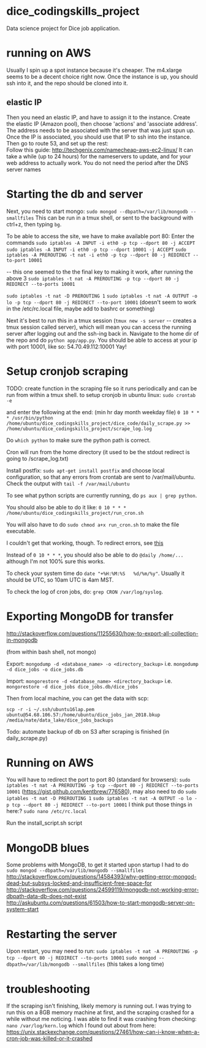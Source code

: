 # dice_codingskills_project
Data science project for Dice job application.

# running on AWS
Usually I spin up a spot instance because it's cheaper.  The m4.xlarge seems to be a decent choice right now.  Once the instance is up, you should ssh into it, and the repo should be cloned into it.

## elastic IP
Then you need an elastic IP, and have to assign it to the instance.  Create the elastic IP (Amazon pool), then choose 'actions' and 'associate address'.  The address needs to be associated with the server that was just spun up.  Once the IP is associated, you should use that IP to ssh into the instance.
Then go to route 53, and set up the rest:  
Follow this guide: http://techgenix.com/namecheap-aws-ec2-linux/
It can take a while (up to 24 hours) for the nameservers to update, and for your web address to actually work.  You do not need the period after the DNS server names

# Starting the db and server
Next, you need to start mongo: `sudo mongod --dbpath=/var/lib/mongodb --smallfiles`
This can be run in a tmux shell, or sent to the background with ctrl+z, then typing `bg`.


To be able to access the site, we have to make available port 80:  Enter the commands
`sudo iptables -A INPUT -i eth0 -p tcp --dport 80 -j ACCEPT`
`sudo iptables -A INPUT -i eth0 -p tcp --dport 10001 -j ACCEPT`
`sudo iptables -A PREROUTING -t nat -i eth0 -p tcp --dport 80 -j REDIRECT --to-port 10001`

-- this one seemed to the the final key to making it work, after running the above 3
`sudo iptables -t nat -A PREROUTING -p tcp --dport 80 -j REDIRECT --to-ports 10001`

`sudo iptables -t nat -D PREROUTING 1`
`sudo iptables -t nat -A OUTPUT -o lo -p tcp --dport 80 -j REDIRECT --to-port 10001`
(doesn't seem to work in the /etc/rc.local file, maybe add to bashrc or something)

Next it's best to run this in a tmux session (`tmux new -s server` -- creates a tmux session called server), which will mean you can access the running server after logging out and the ssh-ing back in.  Navigate to the home dir of the repo and do `python app/app.py`.
You should be able to access at your ip with port 10001, like so: 54.70.49.112:10001
Yay!

# Setup cronjob scraping
TODO: create function in the scraping file so it runs periodically and can be run from within a tmux shell.
to setup cronjob in ubuntu linux:
`sudo crontab -e`

and enter the following at the end:
(min hr day month weekday file)
`0 10 * * * /usr/bin/python /home/ubuntu/dice_codingskills_project/dice_code/daily_scrape.py >> /home/ubuntu/dice_codingskills_project/scrape_log.log`

Do `which python` to make sure the python path is correct.

Cron will run from the home directory (it used to be the stdout redirect is going to /scrape_log.txt)

Install postfix: `sudo apt-get install postfix` and choose local configuration, so that any errors from crontab are sent to /var/mail/ubuntu.  Check the output with `tail -f /var/mail/ubuntu`

To see what python scripts are currently running, do `ps aux | grep python`.


You should also be able to do it like:
`0 10 * * * /home/ubuntu/dice_codingskills_project/run_cron.sh`

You will also have to do `sudo chmod a+x run_cron.sh` to make the file executable.

I couldn't get that working, though.  To redirect errors, see [this](https://askubuntu.com/questions/222512/cron-info-no-mta-installed-discarding-output-error-in-the-syslog)

Instead of `0 10 * * *`, you should also be able to do
`@daily /home/...`
although I'm not 100% sure this works.

To check your system time do `date "+%H:%M:%S   %d/%m/%y"`.  Usually it should be UTC, so 10am UTC is 4am MST.

To check the log of cron jobs, do: `grep CRON /var/log/syslog`.


# Exporting MongoDB for transfer
http://stackoverflow.com/questions/11255630/how-to-export-all-collection-in-mongodb

(from within bash shell, not mongo)

Export:
`mongodump -d <database_name> -o <directory_backup>`
i.e.
`mongodump -d dice_jobs -o dice_jobs.db`

Import:
`mongorestore -d <database_name> <directory_backup>`
i.e.
`mongorestore -d dice_jobs dice_jobs.db/dice_jobs`

Then from local machine, you can get the data with scp:

`scp -r -i ~/.ssh/ubuntu16lap.pem ubuntu@54.68.106.57:/home/ubuntu/dice_jobs_jan_2018.bkup /media/nate/data_lake/dice_jobs_backups`

Todo:  automate backup of db on S3 after scraping is finished (in daily_scrape.py)

# Running on AWS
You will have to redirect the port to port 80 (standard for browsers): `sudo iptables -t nat -A PREROUTING -p tcp --dport 80 -j REDIRECT --to-ports 10001` (https://gist.github.com/kentbrew/776580), may also need to do `sudo iptables -t nat -D PREROUTING 1`
`sudo iptables -t nat -A OUTPUT -o lo -p tcp --dport 80 -j REDIRECT --to-port 10001`
I think put those things in here:?
`sudo nano /etc/rc.local`

Run the install_script.sh script

# MongoDB blues
Some problems with MongoDB, to get it started upon startup I had to do `sudo mongod --dbpath=/var/lib/mongodb --smallfiles`
http://stackoverflow.com/questions/14584393/why-getting-error-mongod-dead-but-subsys-locked-and-insufficient-free-space-for
http://stackoverflow.com/questions/24599119/mongodb-not-working-error-dbpath-data-db-does-not-exist
http://askubuntu.com/questions/61503/how-to-start-mongodb-server-on-system-start

# Restarting the server
Upon restart, you may need to run:
`sudo iptables -t nat -A PREROUTING -p tcp --dport 80 -j REDIRECT --to-ports 10001`
`sudo mongod --dbpath=/var/lib/mongodb --smallfiles` (this takes a long time)

# troubleshooting
If the scraping isn't finishing, likely memory is running out.  I was trying to run this on a 8GB memory machine at first, and the scraping crashed for a while without me noticing.  I was able to find it was crashing from checking:
`nano /var/log/kern.log`
which I found out about from here: https://unix.stackexchange.com/questions/27461/how-can-i-know-when-a-cron-job-was-killed-or-it-crashed
